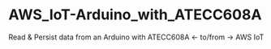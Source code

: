 # AWS_IoT-Arduino_with_ATECC608A
Read &amp; Persist data from an Arduino with ATECC608A &lt;- to/from -> AWS IoT
